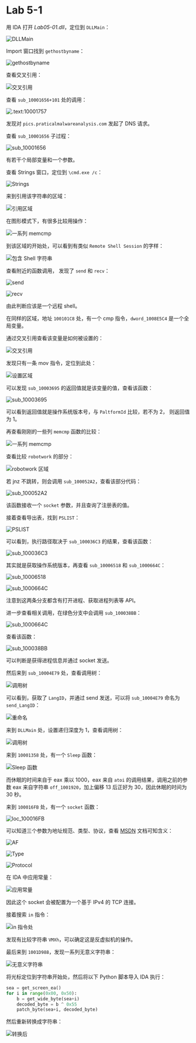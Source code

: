 # Lab 5-1

用 IDA 打开 _Lab05-01.dll_，定位到 `DLLMain`：

![DLLMain](https://raw.githubusercontent.com/genskyff/image-hosting/main/images/202205182322520.png)

Import 窗口找到 `gethostbyname`：

![gethostbyname](https://raw.githubusercontent.com/genskyff/image-hosting/main/images/202205182322009.png)

查看交叉引用：

![交叉引用](https://raw.githubusercontent.com/genskyff/image-hosting/main/images/202205182322122.png)

查看 `sub_10001656+101` 处的调用：

![.text:10001757](https://raw.githubusercontent.com/genskyff/image-hosting/main/images/202205182322278.png)

发现对 `pics.praticalmalwareanalysis.com` 发起了 DNS 请求。

查看 `sub_10001656` 子过程：

![sub_10001656](https://raw.githubusercontent.com/genskyff/image-hosting/main/images/202205182322741.png)

有若干个局部变量和一个参数。

查看 Strings 窗口，定位到 `\cmd.exe /c`：

![Strings](https://raw.githubusercontent.com/genskyff/image-hosting/main/images/202205182322153.png)

来到引用该字符串的区域：

![引用区域](https://raw.githubusercontent.com/genskyff/image-hosting/main/images/202205182322302.png)

在图形模式下，有很多比较用操作：

![一系列 memcmp](https://raw.githubusercontent.com/genskyff/image-hosting/main/images/202205182322405.png)

到该区域的开始处，可以看到有类似 `Remote Shell Session` 的字样：

![包含 Shell 字符串](https://raw.githubusercontent.com/genskyff/image-hosting/main/images/202205182322355.png)

查看附近的函数调用， 发现了 `send` 和 `recv`：

![send](https://raw.githubusercontent.com/genskyff/image-hosting/main/images/202205182322525.png)

![recv](https://raw.githubusercontent.com/genskyff/image-hosting/main/images/202205182322431.png)

由此判断应该是一个远程 shell。

在同样的区域，地址 `100101C8` 处，有一个 cmp 指令，`dword_1008E5C4` 是一个全局变量。

通过交叉引用查看该变量是如何被设置的：

![交叉引用](https://raw.githubusercontent.com/genskyff/image-hosting/main/images/202205182322596.png)

发现只有一条 mov 指令，定位到此处：

![设置区域](https://raw.githubusercontent.com/genskyff/image-hosting/main/images/202205182322706.png)

可以发现 `sub_10003695` 的返回值就是该变量的值，查看该函数：

![sub_10003695](https://raw.githubusercontent.com/genskyff/image-hosting/main/images/202205182322237.png)

可以看到返回值就是操作系统版本号，与 `PaltformId` 比较，若不为 2， 则返回值为 1。

再查看刚刚的一些列 `memcmp` 函数的比较：

![一系列 memcmp](https://raw.githubusercontent.com/genskyff/image-hosting/main/images/202205182322873.png)

查看比较 `robotwork` 的部分：

![robotwork 区域](https://raw.githubusercontent.com/genskyff/image-hosting/main/images/202205182322678.png)

若 jnz 不跳转，则会调用 `sub_100052A2`，查看该部分代码：

![sub_100052A2](https://raw.githubusercontent.com/genskyff/image-hosting/main/images/202205182322874.png)

该函数接收一个 `socket` 参数，并且查询了注册表的值。

接着查看导出表，找到 `PSLIST`：

![PSLIST](https://raw.githubusercontent.com/genskyff/image-hosting/main/images/202205182322039.png)

可以看到，执行路径取决于 `sub_100036C3` 的结果，查看该函数：

![sub_100036C3](https://raw.githubusercontent.com/genskyff/image-hosting/main/images/202205182321379.png)

其实就是获取操作系统版本，再查看 `sub_10006518` 和 `sub_1000664C`：

![sub_10006518](https://raw.githubusercontent.com/genskyff/image-hosting/main/images/202205182321808.png)

![sub_1000664C](https://raw.githubusercontent.com/genskyff/image-hosting/main/images/202205182321313.png)

注意到这两条分支都含有打开进程、获取进程列表等 API。

进一步查看相关调用，在绿色分支中会调用 `sub_100038BB`：

![sub_1000664C](https://raw.githubusercontent.com/genskyff/image-hosting/main/images/202205182321079.png)

查看该函数：

![sub_100038BB](https://raw.githubusercontent.com/genskyff/image-hosting/main/images/202205182321068.png)

可以判断是获得进程信息并通过 socket 发送。

然后来到 `sub_10004E79` 处，查看调用树：

![调用树](https://raw.githubusercontent.com/genskyff/image-hosting/main/images/202205182321661.png)

可以看到，获取了 `LangID`，并通过 send 发送，可以将 `sub_10004E79` 命名为 `send_LangID`：

![重命名](https://raw.githubusercontent.com/genskyff/image-hosting/main/images/202205182321681.png)

来到 `DLLMain` 处，设置递归深度为 1，查看调用树：

![调用树](https://raw.githubusercontent.com/genskyff/image-hosting/main/images/202205182321238.png)

来到 `10001358` 处，有一个 `Sleep` 函数：

![Sleep 函数](https://raw.githubusercontent.com/genskyff/image-hosting/main/images/202205182321358.png)

而休眠的时间来自于 eax 乘以 1000，eax 来自 `atoi` 的调用结果，调用之前的参数 eax 来自字符串 `off_1001920`，加上偏移 13 后正好为 30，因此休眠的时间为 30 秒。

来到 `100016FB` 处，有一个 `socket` 函数：

![loc_100016FB](https://raw.githubusercontent.com/genskyff/image-hosting/main/images/202205182321721.png)

可以知道三个参数为地址规范、类型、协议，查看 [MSDN](https://docs.microsoft.com/en-us/windows/win32/api/winsock2/nf-winsock2-socket) 文档可知含义：

![AF](https://raw.githubusercontent.com/genskyff/image-hosting/main/images/202205182321024.png)

![Type](https://raw.githubusercontent.com/genskyff/image-hosting/main/images/202205182321709.png)

![Protocol](https://raw.githubusercontent.com/genskyff/image-hosting/main/images/202205182321469.png)

在 IDA 中应用常量：

![应用常量](https://raw.githubusercontent.com/genskyff/image-hosting/main/images/202205182321129.png)

因此这个 socket 会被配置为一个基于 IPv4 的 TCP 连接。

接着搜索 `in` 指令：

![in 指令处](https://raw.githubusercontent.com/genskyff/image-hosting/main/images/202205182321857.png)

发现有比较字符串 `VMXh`，可以确定这是反虚拟机的操作。

最后来到 `1001D988`，发现一系列无意义字符串：

![无意义字符串](https://raw.githubusercontent.com/genskyff/image-hosting/main/images/202205182321561.png)

将光标定位到字符串开始处，然后将以下 Python 脚本导入 IDA 执行：

```python
sea = get_screen_ea()
for i in range(0x00, 0x50):
    b = get_wide_byte(sea+i)
    decoded_byte = b ^ 0x55
    patch_byte(sea+i, decoded_byte)
```

然后重新转换成字符串：

![转换后](https://raw.githubusercontent.com/genskyff/image-hosting/main/images/20250913021720589.png)
